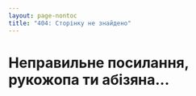 ```yaml
---
layout: page-nontoc
title: "404: Сторінку не знайдено"
---
```

# Неправильне посилання, рукожопа ти абізяна...
